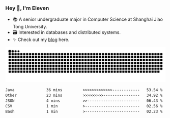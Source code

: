 ### Hey 👋, I'm Eleven

- 📚 A senior undergraduate major in Computer Science at Shanghai Jiao Tong University.
- 🗃️ Interested in databases and distributed systems.
- ✨ Check out my [blog](https://blog.eleven.wiki) here.

![github contribution grid snake animation](https://raw.githubusercontent.com/El-even-11/El-even-11/output/github-contribution-grid-snake.svg)

<!--START_SECTION:waka-->

```txt
Java              36 mins         >>>>>>>>>>>>>------------   53.54 %
Other             23 mins         >>>>>>>>>----------------   34.92 %
JSON              4 mins          >>-----------------------   06.43 %
CSV               1 min           >------------------------   02.56 %
Bash              1 min           >------------------------   02.23 %
```

<!--END_SECTION:waka-->
